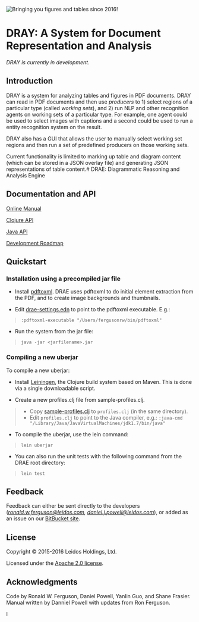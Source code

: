 ![](https://bitbucket.org/rwferguson/dray/wiki/images/dray-small.png "Bringing you figures and tables since 2016!")

# **DRAY: A System for Document Representation and Analysis**

*DRAY is currently in development.*

## Introduction

DRAY is a system for analyzing tables and figures in PDF documents. DRAY can read in PDF documents and then use *producers* to 1) select regions of a particular type (called *working sets*), and 2) run NLP and other recognition agents on working sets of a particular type. For example, one agent could be used to select images with captions and a second could be used to run a entity recognition system on the result.

DRAY also has a GUI that allows the user to manually select working set regions and then run a set of predefined producers on those working sets.

Current functionality is limited to marking up table and diagram content (which can be stored in a JSON overlay file) and generating JSON representations of table content.# DRAE: Diagrammatic Reasoning and Analysis Engine

## Documentation and API

[Online Manual](https://bitbucket.org/rwferguson/dray/wiki/Home)

[Clojure API](http://rwferguson.bitbucket.org/dray/API/)

[Java API](http://rwferguson.bitbucket.org/dray/gui/index.html)

[Development Roadmap](https://bitbucket.org/rwferguson/dray/wiki/RoadMap)


## Quickstart

### Installation using a precompiled jar file

+ Install [pdftoxml](http://pdf2xml.sourceforge.net/). DRAE uses pdftoxml to do initial element extraction from the PDF, and to create image backgrounds and thumbnails.
 
+ Edit [drae-settings.edn](./drae-settings.edn) to point to the pdftoxml executable. E.g.:

>  `:pdftoxml-executable "/Users/fergusonrw/bin/pdftoxml"`

+ Run the system from the jar file:

>  `java -jar <jarfilename>.jar`

### Compiling a new uberjar

To compile a new uberjar:

* Install [Leiningen](http://leiningen.org/), the Clojure build system based on Maven. This 
  is done via a single downloadable script.

* Create a new profiles.clj file from sample-profiles.clj. 

>   + Copy [sample-profiles.clj](sample-profiles.clj) to `profiles.clj` (in the same directory).  
>   + Edit `profiles.clj` to point to the Java compiler, e.g.: 
      `:java-cmd "/Library/Java/JavaVirtualMachines/jdk1.7/bin/java"`

* To compile the uberjar, use the lein command:

> `lein uberjar`

* You can also run the unit tests with the following command from the DRAE root directory:

> `lein test`

## Feedback

Feedback can either be sent directly to the developers 
(*ronald.w.ferguson@leidos.com, daniel.j.powell@leidos.com*), or added as an issue on our [BitBucket site](https://bitbucket.org/rwferguson/drae).

## License

Copyright © 2015-2016 Leidos Holdings, Ltd.

Licensed under the [Apache 2.0 license](http://www.apache.org/licenses/LICENSE-2.0). 

## Acknowledgments

Code by Ronald W. Ferguson, Daniel Powell, Yanlin Guo, and Shane Frasier. Manual written by Danniel Powell with updates from Ron Ferguson.

I